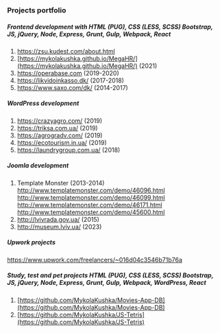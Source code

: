 ### Projects portfolio

##### Frontend development with HTML (PUG), CSS (LESS, SCSS) Bootstrap, JS, jQuery, Node,  Express, Grunt, Gulp, Webpack, React
1. https://zsu.kudest.com/about.html 
2. [https://mykolakushka.github.io/MegaHR/](https://mykolakushka.github.io/MegaHR/) (2021)
3. https://operabase.com (2019-2020)
4. https://likvidoinkasso.dk/ (2017-2018)
5. https://www.saxo.com/dk/ (2014-2017)

##### WordPress development
1. https://crazyagro.com/ (2019)
2. https://triksa.com.ua/ (2019)
4. https://agrogradv.com/ (2019)
5. https://ecotourism.in.ua/ (2019)
6. https://laundrygroup.com.ua/ (2018)

##### Joomla development
1. Template Monster (2013-2014)  
http://www.templatemonster.com/demo/46096.html  
http://www.templatemonster.com/demo/46099.html  
http://www.templatemonster.com/demo/46171.html  
http://www.templatemonster.com/demo/45600.html  
2. http://lvivrada.gov.ua/ (2015)
3. http://museum.lviv.ua/ (2023)

##### Upwork projects
https://www.upwork.com/freelancers/~016d04c3546b71b76a

##### Study, test and pet projects HTML (PUG), CSS (LESS, SCSS) Bootstrap, JS, jQuery, Node,  Express, Grunt, Gulp, Webpack, WordPress, React
1. [https://github.com/MykolaKushka/Movies-App-DB](https://github.com/MykolaKushka/Movies-App-DB)
2. [https://github.com/MykolaKushka/JS-Tetris](https://github.com/MykolaKushka/JS-Tetris)
